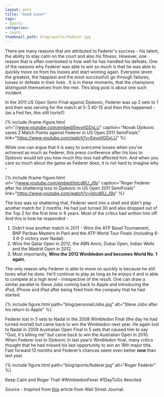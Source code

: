 ```yaml
---
layout: post
title: "Good Loser"
tags:
- Sports
categories:
- Learn
thumbnail_path: blog/sports/federer.jpg
---
```


There are many reasons that are attributed to Federer's success - his talent, the ability to stay calm on the court and also his fitness. However, one reason that is often overlooked is how well he has handled his defeats. One of the reasons why Federer was able to win so much is that he was able to quickly move on from his losses and start winning again. Everyone (even the greatest, the happiest and the most successful) go through failures, losses or defeats in their lives . It is in these moments, that the champions distinguish themselves from the rest. This blog post is about one such incident. 

In the 2011 US Open Semi-Final against Djokovic, Federer was up 2 sets to 1 and then was serving for the match at 5-3 40-15 and then this happened - (as a Fed fan, this still hurts!!) 

{% include iframe-figure.html url="//www.youtube.com/embed/EevxjtGDxLU" caption="Novak Djokovic saves 2 Match Points against Federer in US Open 2011 SemiFinals" link="https://www.youtube.com/watch?v=EevxjtGDxLU" %}

While one can argue that it is easy to overcome losses when you've achieved as much as Federer, this press conference after his loss to Djokovic would tell you how much this loss had affected him. And when you care so much about the game as Federer does, it is not hard to imagine why - 

{% include iframe-figure.html url="//www.youtube.com/embed/Istcd6U_J9s" caption="Roger Federer after his shattering loss to Djokovic in US Open 2011 SemiFinals" link="https://www.youtube.com/watch?v=Istcd6U_J9s" %}

The loss was so shattering that, Federer went into a shell and didn't play another match for 2 months. He had just turned 30 and also dropped out of the Top 2 for the first time in 6 years. Most of the critics had written him off. And this is how he responded - 

1. Didn't lose another match in 2011 - Wins the ATP Basel Tournament, BNP Paribas Masters in Paril and the ATP World Tour Finals (including 6-3 6-0 victory over Nadal). 
2. Wins the Qatar Open in 2012, the ABN Amro, Dubai Open, Indian Wells and the Madrid Open in 2012.
3. Most importantly, **Wins the 2012 Wimbledon and becomes World No. 1 again.**

The only reason why Federer is able to move on quickly is because he still loves what he does. He'll continue to play as long as he enjoys it and is able to compete at a high level - irrespective of the result. One can draw a similar parallel to Steve Jobs coming back to Apple and introducing the iPod, iPhone and iPad after being fired from the company that he had started.

{% include figure.html path="blog/personal/Jobs.jpg" alt="Steve Jobs after his return to Apple" %}

Federer lost in 5 sets to Nadal in the 2008 Wimbledon Final (the day he had turned mortal) but came back to win the Wimbledon next year. He again lost to Nadal in 2009 Australian Open Final in 5 sets that caused him to say "God, it's killing me" but came back to win the Australian Open in 2010. When Federer lost to Djokovic in last year’s Wimbledon final, many critics thought that he had missed his last opportunity to win an 18th major title. Fast forward 12 months and Federer’s chances seem even better **now** than last year. 

{% include figure.html path="blog/sports/federer.jpg" alt="Roger Federer" %}

Keep Calm and Roger That! #WimbledonFever #1DayToGo #excited 

Source - Inspired from [this](http://www.wsj.com/articles/roger-federers-advantage-being-a-good-loser-1435249301) article from Wall Street Journal.
